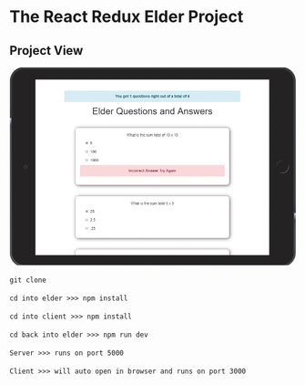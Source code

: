 # The React Redux Elder Project

## Project View

![](./public/images/elder.png)

```
git clone

cd into elder >>> npm install

cd into client >>> npm install

cd back into elder >>> npm run dev

Server >>> runs on port 5000

Client >>> will auto open in browser and runs on port 3000
```
